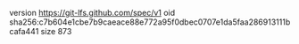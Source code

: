 version https://git-lfs.github.com/spec/v1
oid sha256:c7b604e1cbe7b9caeace88e772a95f0dbec0707e1da5faa286913111bcafa441
size 873
